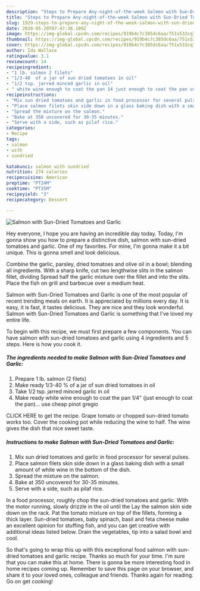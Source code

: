 ```yaml
---
description: "Steps to Prepare Any-night-of-the-week Salmon with Sun-Dried Tomatoes and Garlic"
title: "Steps to Prepare Any-night-of-the-week Salmon with Sun-Dried Tomatoes and Garlic"
slug: 1929-steps-to-prepare-any-night-of-the-week-salmon-with-sun-dried-tomatoes-and-garlic
date: 2020-05-20T07:47:36.109Z
image: https://img-global.cpcdn.com/recipes/919b4c7c385dc6aa/751x532cq70/salmon-with-sun-dried-tomatoes-and-garlic-recipe-main-photo.jpg
thumbnail: https://img-global.cpcdn.com/recipes/919b4c7c385dc6aa/751x532cq70/salmon-with-sun-dried-tomatoes-and-garlic-recipe-main-photo.jpg
cover: https://img-global.cpcdn.com/recipes/919b4c7c385dc6aa/751x532cq70/salmon-with-sun-dried-tomatoes-and-garlic-recipe-main-photo.jpg
author: Ida Wallace
ratingvalue: 3.1
reviewcount: 14
recipeingredient:
- "1 lb. salmon 2 filets"
- "1/3-40  of a jar of sun dried tomatoes in oil"
- "1/2 tsp. jarred minced garlic in oil"
- " white wine enough to coat the pan 14 just enough to coat the pan use cheap pinot gregio"
recipeinstructions:
- "Mix sun dried tomatoes and garlic in food processor for several pulses."
- "Place salmon filets skin side down in a glass baking dish with a small amount of white wine in the bottom of the dish."
- "Spread the mixture on the salmon."
- "Bake at 350 uncovered for 30-35 minutes."
- "Serve with a side, such as pilaf rice."
categories:
- Recipe
tags:
- salmon
- with
- sundried

katakunci: salmon with sundried 
nutrition: 274 calories
recipecuisine: American
preptime: "PT24M"
cooktime: "PT35M"
recipeyield: "3"
recipecategory: Dessert

---
```



![Salmon with Sun-Dried Tomatoes and Garlic](https://img-global.cpcdn.com/recipes/919b4c7c385dc6aa/751x532cq70/salmon-with-sun-dried-tomatoes-and-garlic-recipe-main-photo.jpg)

Hey everyone, I hope you are having an incredible day today. Today, I'm gonna show you how to prepare a distinctive dish, salmon with sun-dried tomatoes and garlic. One of my favorites. For mine, I'm gonna make it a bit unique. This is gonna smell and look delicious.

Combine the garlic, parsley, dried tomatoes and olive oil in a bowl; blending all ingredients. With a sharp knife, cut two lengthwise slits in the salmon fillet, dividing Spread half the garlic mixture over the fillet and into the slits. Place the fish on grill and barbecue over a medium heat.

Salmon with Sun-Dried Tomatoes and Garlic is one of the most popular of recent trending meals on earth. It is appreciated by millions every day. It is easy, it is fast, it tastes delicious. They are nice and they look wonderful. Salmon with Sun-Dried Tomatoes and Garlic is something that I've loved my entire life.


To begin with this recipe, we must first prepare a few components. You can have salmon with sun-dried tomatoes and garlic using 4 ingredients and 5 steps. Here is how you cook it.

<!--inarticleads1-->

##### The ingredients needed to make Salmon with Sun-Dried Tomatoes and Garlic:

1. Prepare 1 lb. salmon (2 filets)
1. Make ready 1/3-40 % of a jar of sun dried tomatoes in oil
1. Take 1/2 tsp. jarred minced garlic in oil
1. Make ready  white wine enough to coat the pan 1/4&#34; (just enough to coat the pan)... use cheap pinot gregio


CLICK HERE to get the recipe. Grape tomato or chopped sun-dried tomato works too. Cover the cooking pot while reducing the wine to half. The wine gives the dish that nice sweet taste. 

<!--inarticleads2-->

##### Instructions to make Salmon with Sun-Dried Tomatoes and Garlic:

1. Mix sun dried tomatoes and garlic in food processor for several pulses.
1. Place salmon filets skin side down in a glass baking dish with a small amount of white wine in the bottom of the dish.
1. Spread the mixture on the salmon.
1. Bake at 350 uncovered for 30-35 minutes.
1. Serve with a side, such as pilaf rice.


In a food processor, roughly chop the sun-dried tomatoes and garlic. With the motor running, slowly drizzle in the oil until the Lay the salmon skin side down on the rack. Pat the tomato mixture on top of the fillets, forming a thick layer. Sun-dried tomatoes, baby spinach, basil and feta cheese make an excellent opinion for stuffing fish, and you can get creative with additional ideas listed below. Drain the vegetables, tip into a salad bowl and cool. 

So that's going to wrap this up with this exceptional food salmon with sun-dried tomatoes and garlic recipe. Thanks so much for your time. I'm sure that you can make this at home. There is gonna be more interesting food in home recipes coming up. Remember to save this page on your browser, and share it to your loved ones, colleague and friends. Thanks again for reading. Go on get cooking!
